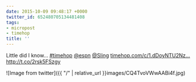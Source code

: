 ```yaml
---
date: 2015-10-09 09:48:17 +0000
twitter_id: 652480705134481408
tags:
- micropost
- timehop
title: ''
---
```


Little did I know... [#timehop](https://twitter.com/hashtag/timehop) [@espn](https://twitter.com/espn) [@Sling](https://twitter.com/Sling)  [timehop.com/c/1.dDoyNTU2Nz…](http://timehop.com/c/1.dDoyNTU2NzM4MTI2MjcwOUl37Ky-83K1536VilHJpfRiTl6GIhKVzZ5pYWhTotmuMR8bgB-qZc3S-lXZxCAdgQ) http://t.co/2rsk5FSzgy

![Image from twitter]({{ "/" | relative_url  }}images/CQ4TvoVWwAABi4f.jpg)
